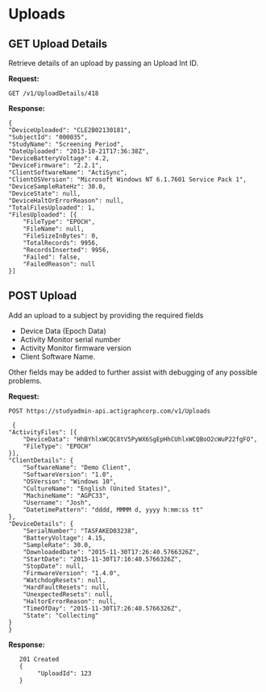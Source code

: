 

Uploads
===

GET Upload Details
---

Retrieve details of an upload by passing an Upload Int ID. 

**Request:**

    GET /v1/UploadDetails/418

**Response:**

    {
    "DeviceUploaded": "CLE2B02130181",
    "SubjectId": "000035",
    "StudyName": "Screening Period",
    "DateUploaded": "2013-10-21T17:36:38Z",
    "DeviceBatteryVoltage": 4.2,
    "DeviceFirmware": "2.2.1",
    "ClientSoftwareName": "ActiSync",
    "ClientOSVersion": "Microsoft Windows NT 6.1.7601 Service Pack 1",
    "DeviceSampleRateHz": 30.0,
    "DeviceState": null,
    "DeviceHaltOrErrorReason": null,
    "TotalFilesUploaded": 1,
    "FilesUploaded": [{
        "FileType": "EPOCH",
        "FileName": null,
        "FileSizeInBytes": 0,
        "TotalRecords": 9956,
        "RecordsInserted": 9956,
        "Failed": false,
        "FailedReason": null
    }]
    
POST Upload
---

Add an upload to a subject by providing the required fields
- Device Data (Epoch Data)
- Activity Monitor serial number 
- Activity Monitor firmware version
- Client Software Name. 

Other fields may be added to further assist with debugging of any possible problems. 
    
**Request:**

    POST https://studyadmin-api.actigraphcorp.com/v1/Uploads
    
     {
    "ActivityFiles": [{
        "DeviceData": "HhBYhlxWCQC8tV5PyWX6SgEpHhCUhlxWCQBoO2cWuP22fgFO",
        "FileType": "EPOCH"
    }],
    "ClientDetails": {
        "SoftwareName": "Demo Client",
        "SoftwareVersion": "1.0",
        "OSVersion": "Windows 10",
        "CultureName": "English (United States)",
        "MachineName": "AGPC33",
        "Username": "Josh",
        "DatetimePattern": "dddd, MMMM d, yyyy h:mm:ss tt"
    },
    "DeviceDetails": {
        "SerialNumber": "TASFAKED03238",
        "BatteryVoltage": 4.15,
        "SampleRate": 30.0,
        "DownloadedDate": "2015-11-30T17:26:40.5766326Z",
        "StartDate": "2015-11-30T17:16:40.5766326Z",
        "StopDate": null,
        "FirmwareVersion": "1.4.0",
        "WatchdogResets": null,
        "HardFaultResets": null,
        "UnexpectedResets": null,
        "HaltorErrorReason": null,
        "TimeOfDay": "2015-11-30T17:26:40.5766326Z",
        "State": "Collecting"
    }
    }


**Response:**

       201 Created
       {
            "UploadId": 123
       }
       
       
   
    
    
